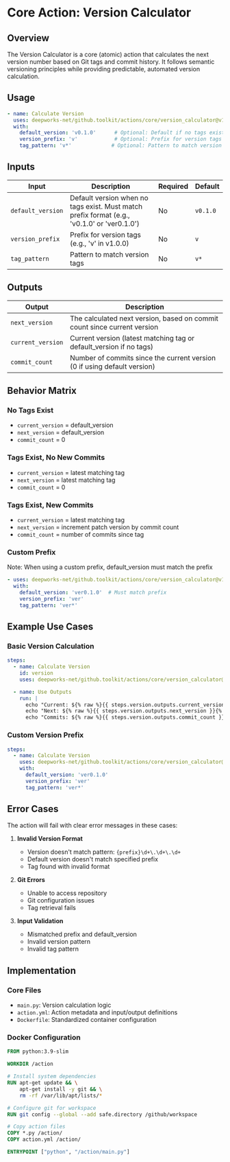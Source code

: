 # Core Action: Version Calculator

## Overview

The Version Calculator is a core (atomic) action that calculates the next version number based on Git tags and commit history. It follows semantic versioning principles while providing predictable, automated version calculation.

## Usage

```yaml
- name: Calculate Version
  uses: deepworks-net/github.toolkit/actions/core/version_calculator@v1
  with:
    default_version: 'v0.1.0'      # Optional: Default if no tags exist
    version_prefix: 'v'            # Optional: Prefix for version tags
    tag_pattern: 'v*'             # Optional: Pattern to match version tags
```

## Inputs

| Input | Description | Required | Default |
|-------|-------------|----------|---------|
| `default_version` | Default version when no tags exist. Must match prefix format (e.g., 'v0.1.0' or 'ver0.1.0') | No | `v0.1.0` |
| `version_prefix` | Prefix for version tags (e.g., 'v' in v1.0.0) | No | `v` |
| `tag_pattern` | Pattern to match version tags | No | `v*` |

## Outputs

| Output | Description |
|--------|-------------|
| `next_version` | The calculated next version, based on commit count since current version |
| `current_version` | Current version (latest matching tag or default_version if no tags) |
| `commit_count` | Number of commits since the current version (0 if using default version) |

## Behavior Matrix

### No Tags Exist

- `current_version` = default_version
- `next_version` = default_version
- `commit_count` = 0

### Tags Exist, No New Commits

- `current_version` = latest matching tag
- `next_version` = latest matching tag
- `commit_count` = 0

### Tags Exist, New Commits

- `current_version` = latest matching tag
- `next_version` = increment patch version by commit count
- `commit_count` = number of commits since tag

### Custom Prefix

Note: When using a custom prefix, default_version must match the prefix

```yaml
- uses: deepworks-net/github.toolkit/actions/core/version_calculator@v1
  with:
    default_version: 'ver0.1.0'  # Must match prefix
    version_prefix: 'ver'
    tag_pattern: 'ver*'
```

## Example Use Cases

### Basic Version Calculation

```yaml
steps:
  - name: Calculate Version
    id: version
    uses: deepworks-net/github.toolkit/actions/core/version_calculator@v1

  - name: Use Outputs
    run: |
      echo "Current: ${% raw %}{{ steps.version.outputs.current_version }}{% endraw %}"
      echo "Next: ${% raw %}{{ steps.version.outputs.next_version }}{% endraw %}"
      echo "Commits: ${% raw %}{{ steps.version.outputs.commit_count }}{% endraw %}"
```

### Custom Version Prefix

```yaml
steps:
  - name: Calculate Version
    uses: deepworks-net/github.toolkit/actions/core/version_calculator@v1
    with:
      default_version: 'ver0.1.0'
      version_prefix: 'ver'
      tag_pattern: 'ver*'
```

## Error Cases

The action will fail with clear error messages in these cases:

1. **Invalid Version Format**
    - Version doesn't match pattern: `{prefix}\d+\.\d+\.\d+`
    - Default version doesn't match specified prefix
    - Tag found with invalid format

2. **Git Errors**
    - Unable to access repository
    - Git configuration issues
    - Tag retrieval fails

3. **Input Validation**
    - Mismatched prefix and default_version
    - Invalid version pattern
    - Invalid tag pattern

## Implementation

### Core Files

- `main.py`: Version calculation logic
- `action.yml`: Action metadata and input/output definitions
- `Dockerfile`: Standardized container configuration

### Docker Configuration

```dockerfile
FROM python:3.9-slim

WORKDIR /action

# Install system dependencies
RUN apt-get update && \
    apt-get install -y git && \
    rm -rf /var/lib/apt/lists/*

# Configure git for workspace
RUN git config --global --add safe.directory /github/workspace

# Copy action files
COPY *.py /action/
COPY action.yml /action/

ENTRYPOINT ["python", "/action/main.py"]
```
